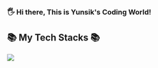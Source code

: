 ### 🖐 Hi there, This is Yunsik's Coding World!

<!--
**rilato/rilato** is a ✨ _special_ ✨ repository because its `README.md` (this file) appears on your GitHub profile.

Here are some ideas to get you started:

- 🔭 I’m currently working on ...
- 🌱 I’m currently learning ...
- 👯 I’m looking to collaborate on ...
- 🤔 I’m looking for help with ...
- 💬 Ask me about ...
- 📫 How to reach me: ...
- 😄 Pronouns: ...
- ⚡ Fun fact: ...
-->

<h2> 📚 My Tech Stacks 📚 </h2>
<img src="https://img.shields.io/badge/html5-E34F26?style=for-the-badge&logo=html5&logoColor=white">

